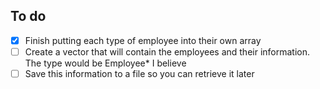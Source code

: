 ## To do

- [x] Finish putting each type of employee into their own array
- [ ] Create a vector that will contain the employees and their information. The type would be Employee* I believe
- [ ] Save this information to a file so you can retrieve it later